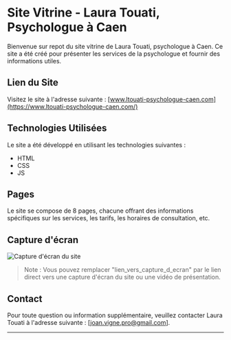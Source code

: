 # Site Vitrine - Laura Touati, Psychologue à Caen

Bienvenue sur repot du site vitrine de Laura Touati, psychologue à Caen. Ce site a été créé pour présenter les services de la psychologue et fournir des informations utiles.

## Lien du Site

Visitez le site à l'adresse suivante : [www.ltouati-psychologue-caen.com](https://www.ltouati-psychologue-caen.com/)

## Technologies Utilisées

Le site a été développé en utilisant les technologies suivantes :

- HTML
- CSS
- JS

## Pages

Le site se compose de 8 pages, chacune offrant des informations spécifiques sur les services, les tarifs, les horaires de consultation, etc.

## Capture d'écran

![Capture d'écran du site](lien_vers_capture_d_ecran)

> Note : Vous pouvez remplacer "lien_vers_capture_d_ecran" par le lien direct vers une capture d'écran du site ou une vidéo de présentation.

## Contact

Pour toute question ou information supplémentaire, veuillez contacter Laura Touati à l'adresse suivante : [joan.vigne.pro@gmail.com].

---
